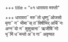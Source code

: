 +++
title = "०१ धारावरा मरुतो"

+++
धारावरा᳓ मरु᳓तो धृष्णु᳓ओजसो  
मृगा᳓ न᳓ भीमा᳓स् त᳓विषीभिर् अर्चि᳓नः  
अग्न᳓यो न᳓ शुशुचाना᳓ ऋजीषि᳓णो  
भृ᳓मिं ध᳓मन्तो अ᳓प गा᳓ अवृण्वत